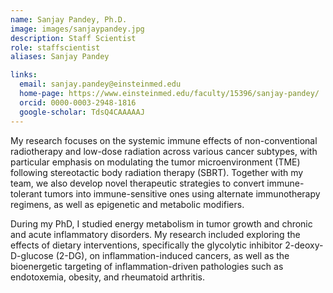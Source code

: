 ```yaml
---
name: Sanjay Pandey, Ph.D.
image: images/sanjaypandey.jpg
description: Staff Scientist
role: staffscientist
aliases: Sanjay Pandey

links:
  email: sanjay.pandey@einsteinmed.edu
  home-page: https://www.einsteinmed.edu/faculty/15396/sanjay-pandey/
  orcid: 0000-0003-2948-1816
  google-scholar: TdsQ4CAAAAAJ
---
```

My research focuses on the systemic immune effects of non-conventional radiotherapy and low-dose radiation across various cancer subtypes, with particular emphasis on modulating the tumor microenvironment (TME) following stereotactic body radiation therapy (SBRT). Together with my team, we also develop novel therapeutic strategies to convert immune-tolerant tumors into immune-sensitive ones using alternate immunotherapy regimens, as well as epigenetic and metabolic modifiers.

During my PhD, I studied energy metabolism in tumor growth and chronic and acute inflammatory disorders. My research included exploring the effects of dietary interventions, specifically the glycolytic inhibitor 2-deoxy-D-glucose (2-DG), on inflammation-induced cancers, as well as the bioenergetic targeting of inflammation-driven pathologies such as endotoxemia, obesity, and rheumatoid arthritis.
